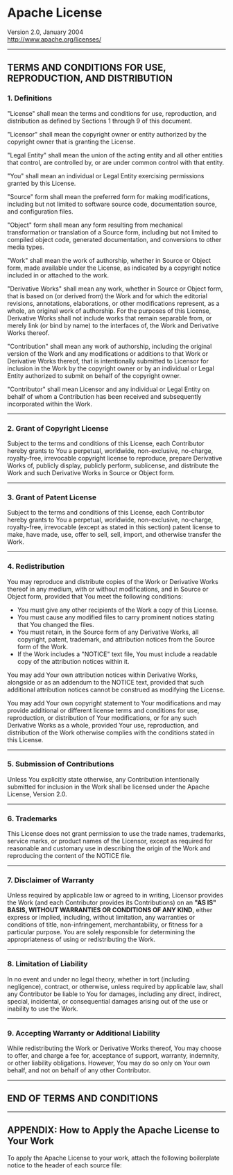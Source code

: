 # Apache License
Version 2.0, January 2004  
http://www.apache.org/licenses/

---

## TERMS AND CONDITIONS FOR USE, REPRODUCTION, AND DISTRIBUTION

### 1. Definitions

"License" shall mean the terms and conditions for use, reproduction, and
distribution as defined by Sections 1 through 9 of this document.

"Licensor" shall mean the copyright owner or entity authorized by the copyright
owner that is granting the License.

"Legal Entity" shall mean the union of the acting entity and all other entities
that control, are controlled by, or are under common control with that entity.

"You" shall mean an individual or Legal Entity exercising
permissions granted by this License.

"Source" form shall mean the preferred form for making modifications, including
but not limited to software source code, documentation source, and configuration
files.

"Object" form shall mean any form resulting from mechanical transformation or
translation of a Source form, including but not limited to compiled object code,
generated documentation, and conversions to other media types.

"Work" shall mean the work of authorship, whether in Source or Object form, made
available under the License, as indicated by a copyright notice included in or
attached to the work.

"Derivative Works" shall mean any work, whether in Source or Object form, that
is based on (or derived from) the Work and for which the editorial revisions,
annotations, elaborations, or other modifications represent, as a whole, an
original work of authorship. For the purposes of this License, Derivative Works
shall not include works that remain separable from, or merely link (or bind by
name) to the interfaces of, the Work and Derivative Works thereof.

"Contribution" shall mean any work of authorship, including the original version
of the Work and any modifications or additions to that Work or Derivative Works
thereof, that is intentionally submitted to Licensor for inclusion in the Work
by the copyright owner or by an individual or Legal Entity authorized to submit
on behalf of the copyright owner.

"Contributor" shall mean Licensor and any individual or Legal Entity on behalf
of whom a Contribution has been received and subsequently incorporated within
the Work.

---

### 2. Grant of Copyright License
Subject to the terms and conditions of this License, each Contributor hereby
grants to You a perpetual, worldwide, non-exclusive, no-charge, royalty-free,
irrevocable copyright license to reproduce, prepare Derivative Works of,
publicly display, publicly perform, sublicense, and distribute the Work and such
Derivative Works in Source or Object form.

---

### 3. Grant of Patent License
Subject to the terms and conditions of this License, each Contributor hereby
grants to You a perpetual, worldwide, non-exclusive, no-charge, royalty-free,
irrevocable (except as stated in this section) patent license to make, have
made, use, offer to sell, sell, import, and otherwise transfer the Work.

---

### 4. Redistribution
You may reproduce and distribute copies of the Work or Derivative Works thereof
in any medium, with or without modifications, and in Source or Object form,
provided that You meet the following conditions:

- You must give any other recipients of the Work a copy of this License.  
- You must cause any modified files to carry prominent notices stating that You
  changed the files.  
- You must retain, in the Source form of any Derivative Works, all copyright,
  patent, trademark, and attribution notices from the Source form of the Work.  
- If the Work includes a "NOTICE" text file, You must include a readable copy of
  the attribution notices within it.  

You may add Your own attribution notices within Derivative Works, alongside or
as an addendum to the NOTICE text, provided that such additional attribution
notices cannot be construed as modifying the License.

You may add Your own copyright statement to Your modifications and may provide
additional or different license terms and conditions for use, reproduction, or
distribution of Your modifications, or for any such Derivative Works as a whole,
provided Your use, reproduction, and distribution of the Work otherwise complies
with the conditions stated in this License.

---

### 5. Submission of Contributions
Unless You explicitly state otherwise, any Contribution intentionally submitted
for inclusion in the Work shall be licensed under the Apache License, Version
2.0.

---

### 6. Trademarks
This License does not grant permission to use the trade names, trademarks,
service marks, or product names of the Licensor, except as required for
reasonable and customary use in describing the origin of the Work and
reproducing the content of the NOTICE file.

---

### 7. Disclaimer of Warranty
Unless required by applicable law or agreed to in writing, Licensor provides the
Work (and each Contributor provides its Contributions) on an **"AS IS" BASIS,
WITHOUT WARRANTIES OR CONDITIONS OF ANY KIND**, either express or implied,
including, without limitation, any warranties or conditions of title,
non-infringement, merchantability, or fitness for a particular purpose. You are
solely responsible for determining the appropriateness of using or
redistributing the Work.

---

### 8. Limitation of Liability
In no event and under no legal theory, whether in tort (including negligence),
contract, or otherwise, unless required by applicable law, shall any Contributor
be liable to You for damages, including any direct, indirect, special,
incidental, or consequential damages arising out of the use or inability to use
the Work.

---

### 9. Accepting Warranty or Additional Liability
While redistributing the Work or Derivative Works thereof, You may choose to
offer, and charge a fee for, acceptance of support, warranty, indemnity, or
other liability obligations. However, You may do so only on Your own behalf,
and not on behalf of any other Contributor.

---

## END OF TERMS AND CONDITIONS

---

## APPENDIX: How to Apply the Apache License to Your Work

To apply the Apache License to your work, attach the following boilerplate
notice to the header of each source file:

